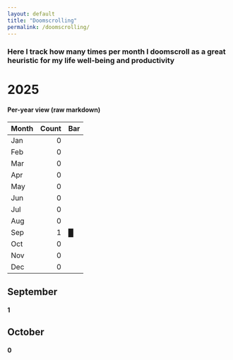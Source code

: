 ```yaml
---
layout: default
title: "Doomscrolling"
permalink: /doomscrolling/
---
```


### Here I track how many times per month I doomscroll as a great heuristic for my life well-being and productivity

# 2025

#### Per-year view (raw markdown)

| Month | Count | Bar |
|---|---:|---|
| Jan | 0 |  |
| Feb | 0 |  |
| Mar | 0 |  |
| Apr | 0 |  |
| May | 0 |  |
| Jun | 0 |  |
| Jul | 0 |  |
| Aug | 0 |  |
| Sep | 1 | █ |
| Oct | 0 |  |
| Nov | 0 |  |
| Dec | 0 |  |

## September

#### 1

## October

#### 0
